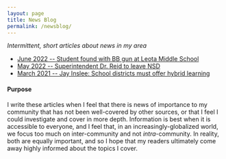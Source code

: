 ```yaml
---
layout: page
title: News Blog
permalink: /newsblog/
---
```


*Intermittent, short articles about news in my area*

- [June 2022 -- Student found with BB gun at Leota Middle School](_posts/2022-06-04-Student-Found-With-BB-Gun-At-Leota-Middle-School.md)
- [May 2022 -- Superintendent Dr. Reid to leave NSD](_posts/2022-05-03-Superintendent-Dr-Reid-To-Leave-NSD.md)
- [March 2021 -- Jay Inslee: School districts must offer hybrid learning](_posts/2021-03-12-Jay-Inslee-School-Districts-Must-Offer-Hybrid-Learning.md)

#### Purpose

I write these articles when I feel that there is news of importance to my community that has not been well-covered by other sources, or that I feel I could investigate and cover in more depth. Information is best when it is accessible to everyone, and I feel that, in an increasingly-globalized world, we focus too much on inter-community and not *intra*-community. In reality, both are equally important, and so I hope that my readers ultimately come away highly informed about the topics I cover.